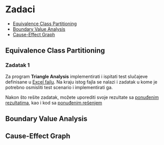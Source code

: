 # Zadaci

- [Equivalence Class Partitioning](#equivalence-class-partitioning)
- [Boundary Value Analysis](#boundary-value-analysis)
- [Cause-Effect Graph](#cause-effect-graph)

## Equivalence Class Partitioning

### Zadatak 1

Za program **Triangle Analysis** implementirati i ispitati test slučajeve definisane u [Excel fajlu][ecp - z1 - input].
Na kraju istog fajla se nalazi i zadatak u kome je potrebno osmisliti test scenario i implementirati ga.

Nakon što rešite zadatak, možete uporediti svoje rezultate sa [ponuđenim rezultatima][ecp - z1 - resenje], kao i kod
sa [ponuđenim rešenjem][ecp - z1 - resenje kod]


## Boundary Value Analysis


## Cause-Effect Graph


[#]: / (---------------------------------------------------------)

[ecp - z1 - input]: ./z1/klase_ekvivalencije.xlsx
[ecp - z1 - resenje]: ./z1/klase_ekvivalencije_resenje.xlsx
[ecp - z1 - resenje kod]: ./z1/kod
